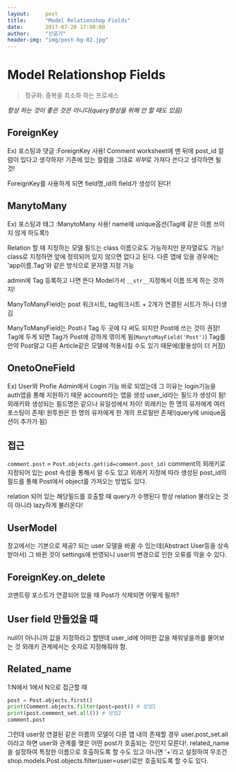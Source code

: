 ```yaml
---
layout:     post
title:      "Model Relationshop Fields"
date:       2017-07-20 17:00:00
author:     "신윤기"
header-img: "img/post-bg-02.jpg"
---
```


# Model Relationshop Fields #

> 정규화: 중복을 최소화 하는 프로세스

*항상 하는 것이 좋은 것은 아니다(query향상을 위해 안 할 때도 있음)*

## ForeignKey ##
Ex) 포스팅과 댓글
:ForeignKey 사용!
Comment worksheet에 맨 뒤에 post_id 컬럼이 있다고 생각하자!
기존에 있는 컬럼을 그대로 *외부*로 가져다 쓴다고 생각하면 될 것!

ForeignKey를 사용하게 되면 field명_id의 field가 생성이 된다!

## ManytoMany ##
Ex) 포스팅과 태그
:ManytoMany 사용!
name에 unique옵션(Tag에 같은 이름 쓰이지 않게 하도록!)

Relation 할 때 지정하는 모델 필드는
class 이름으로도 가능하지만 문자열로도 가능!
class로 지정하면 앞에 정의되어 있지 않으면 없다고 된다.
다른 앱에 있을 경우에는 'app이름.Tag'와 같은 방식으로 문자열 지정 가능

admin에 Tag 등록하고 나면 뜬다
Model가서 `__str__`지정해서 이름 뜨게 하는 것까지!

ManyToManyField는 
post 워크시트, tag워크시트 + 2개가 연결된 시트가 하나 더생김

ManyToManyField는 Post나 Tag 두 곳에 다 써도 되지만
Post에 쓰는 것이 권장!
Tag에 두게 되면 Tag가 Post에 강하게 엮이게 됨(`ManytoMayField('Post')`)
Tag를 만약 Post말고 다른 Article같은 모델에 적용시킬 수도 있기 때문에(활용성이 더 커짐)


## OnetoOneField ##
Ex) User와 Profie
Admin에서 Login 기능 바로 되었는데 그 이유는 login기능을 auth앱을 통해 지원하기 때문
account라는 앱을 생성
user_id라는 필드가 생성이 됨!
외래키와 생성되는 필드명은 같으나 유일성에서 차이!
외래키는 한 명의 유저에게 여러 포스팅이 존재!
원투원은 한 명의 유저에게 한 개의 프로필만 존재!(query에 unique옵션이 추가가 됨)

## 접근

`comment.post` = `Post.objects.get(id=comment.post_id)`
comment의 외래키로 지정되어 있는 post 속성을 통해서 알 수도 있고
외래키 지정에 따라 생성된 post_id의 필드를 통해 Post에서 object를 가져오는 방법도 있다.

relation 되어 있는 해당필드를 호출할 때 query가 수행된다
항상 relation 불러오는 것이 아니라 lazy하게 불러온다!

## UserModel
장고에서는 기본으로 제공? 되는 user 모델을 바꿀 수 있는데(Abstract User등을 상속받아서) 그 바뀐 것이 settings에 반영되니
user의 변경으로 인한 오류를 막을 수 있다. 


## ForeignKey.on_delete
코멘트랑 포스트가 연결되어 있을 때 Post가 삭제되면 어떻게 될까?


## User field 만들었을 때
null이 아니니까 값을 지정하라고 할텐데
user_id에 어떠한 값을 채워넣을까를 물어보는 것
외래키 관계에서는 숫자로 지정해줘야 함.



## Related_name
1:N에서 1에서 N으로 접근할 때 
```python
post = Post.objects.first()
print(Comment.objects.filter(post=post)) # 방법1
print(post.comment_set.all()) # 방법2
comment.post
```

그런데 user랑 연결된 같은 이름의 모델이 다른 앱 내의 존재할 경우
user.post_set.all이라고 하면 user와 관계를 맺은 어떤 post가 호출되는 것인지 모른다!.
related_name을 설정하여 특정한 이름으로 호출하도록 할 수도 있고
아니면 '+'라고 설정하여 무조건
shop.models.Post.objects.filter(user=user)로만 호출되도록 할 수도 있다. 